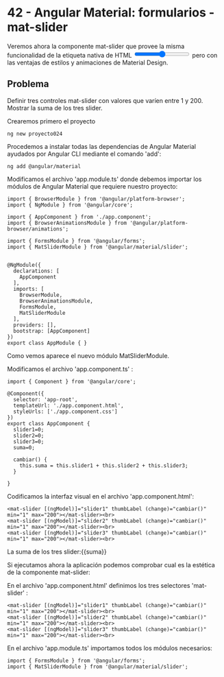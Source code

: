 # 42 - Angular Material: formularios - mat-slider

Veremos ahora la componente mat-slider que provee la misma funcionalidad de la etiqueta nativa de HTML <input type="range"> pero con las ventajas de estilos y animaciones de Material Design.

## Problema
Definir tres controles mat-slider con valores que varíen entre 1 y 200. Mostrar la suma de los tres slider.

Crearemos primero el proyecto
```
ng new proyecto024
```

Procedemos a instalar todas las dependencias de Angular Material ayudados por Angular CLI mediante el comando 'add':
```
ng add @angular/material
```

Modificamos el archivo 'app.module.ts' donde debemos importar los módulos de Angular Material que requiere nuestro proyecto:

```
import { BrowserModule } from '@angular/platform-browser';
import { NgModule } from '@angular/core';

import { AppComponent } from './app.component';
import { BrowserAnimationsModule } from '@angular/platform-browser/animations';

import { FormsModule } from '@angular/forms';
import { MatSliderModule } from '@angular/material/slider';


@NgModule({
  declarations: [
    AppComponent
  ],
  imports: [
    BrowserModule,
    BrowserAnimationsModule,
    FormsModule,
    MatSliderModule
  ],
  providers: [],
  bootstrap: [AppComponent]
})
export class AppModule { }
```

Como vemos aparece el nuevo módulo MatSliderModule.

Modificamos el archivo 'app.component.ts' :

```
import { Component } from '@angular/core';

@Component({
  selector: 'app-root',
  templateUrl: './app.component.html',
  styleUrls: ['./app.component.css']
})
export class AppComponent {
  slider1=0;
  slider2=0;
  slider3=0;
  suma=0;
  
  cambiar() {
    this.suma = this.slider1 + this.slider2 + this.slider3;    
  }

}
```

Codificamos la interfaz visual en el archivo 'app.component.html':

```
<mat-slider [(ngModel)]="slider1" thumbLabel (change)="cambiar()" min="1" max="200"></mat-slider><br>
<mat-slider [(ngModel)]="slider2" thumbLabel (change)="cambiar()" min="1" max="200"></mat-slider><br>
<mat-slider [(ngModel)]="slider3" thumbLabel (change)="cambiar()" min="1" max="200"></mat-slider><br>
```

La suma de los tres slider:{{suma}}

Si ejecutamos ahora la aplicación podemos comprobar cual es la estética de la componente mat-slider:

En el archivo 'app.component.html' definimos los tres selectores 'mat-slider' :

```
<mat-slider [(ngModel)]="slider1" thumbLabel (change)="cambiar()" min="1" max="200"></mat-slider><br>
<mat-slider [(ngModel)]="slider2" thumbLabel (change)="cambiar()" min="1" max="200"></mat-slider><br>
<mat-slider [(ngModel)]="slider3" thumbLabel (change)="cambiar()" min="1" max="200"></mat-slider><br>
```

En el archivo 'app.module.ts' importamos todos los módulos necesarios:

```
import { FormsModule } from '@angular/forms';
import { MatSliderModule } from '@angular/material/slider';
```

